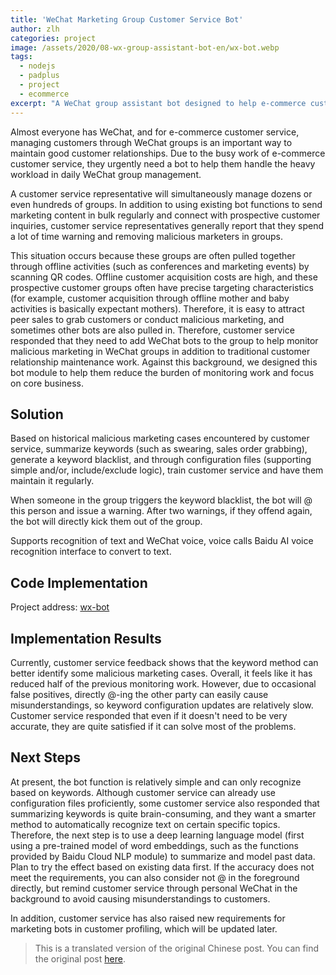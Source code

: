 ```yaml
---
title: 'WeChat Marketing Group Customer Service Bot'
author: zlh
categories: project
image: /assets/2020/08-wx-group-assistant-bot-en/wx-bot.webp
tags:
  - nodejs
  - padplus
  - project
  - ecommerce
excerpt: "A WeChat group assistant bot designed to help e-commerce customer service teams monitor and manage marketing groups by detecting and removing malicious marketers using keyword blacklists and AI voice recognition."
---
```


Almost everyone has WeChat, and for e-commerce customer service, managing customers through WeChat groups is an important way to maintain good customer relationships. Due to the busy work of e-commerce customer service, they urgently need a bot to help them handle the heavy workload in daily WeChat group management.

A customer service representative will simultaneously manage dozens or even hundreds of groups. In addition to using existing bot functions to send marketing content in bulk regularly and connect with prospective customer inquiries, customer service representatives generally report that they spend a lot of time warning and removing malicious marketers in groups.

This situation occurs because these groups are often pulled together through offline activities (such as conferences and marketing events) by scanning QR codes. Offline customer acquisition costs are high, and these prospective customer groups often have precise targeting characteristics (for example, customer acquisition through offline mother and baby activities is basically expectant mothers). Therefore, it is easy to attract peer sales to grab customers or conduct malicious marketing, and sometimes other bots are also pulled in. Therefore, customer service responded that they need to add WeChat bots to the group to help monitor malicious marketing in WeChat groups in addition to traditional customer relationship maintenance work. Against this background, we designed this bot module to help them reduce the burden of monitoring work and focus on core business.

## Solution

Based on historical malicious marketing cases encountered by customer service, summarize keywords (such as swearing, sales order grabbing), generate a keyword blacklist, and through configuration files (supporting simple and/or, include/exclude logic), train customer service and have them maintain it regularly.

When someone in the group triggers the keyword blacklist, the bot will @ this person and issue a warning. After two warnings, if they offend again, the bot will directly kick them out of the group.

Supports recognition of text and WeChat voice, voice calls Baidu AI voice recognition interface to convert to text.

## Code Implementation

Project address: [wx-bot](https://github.com/mathsyouth/wx-bot)

## Implementation Results

Currently, customer service feedback shows that the keyword method can better identify some malicious marketing cases. Overall, it feels like it has reduced half of the previous monitoring work. However, due to occasional false positives, directly @-ing the other party can easily cause misunderstandings, so keyword configuration updates are relatively slow. Customer service responded that even if it doesn't need to be very accurate, they are quite satisfied if it can solve most of the problems.

## Next Steps

At present, the bot function is relatively simple and can only recognize based on keywords. Although customer service can already use configuration files proficiently, some customer service also responded that summarizing keywords is quite brain-consuming, and they want a smarter method to automatically recognize text on certain specific topics. Therefore, the next step is to use a deep learning language model (first using a pre-trained model of word embeddings, such as the functions provided by Baidu Cloud NLP module) to summarize and model past data. Plan to try the effect based on existing data first. If the accuracy does not meet the requirements, you can also consider not @ in the foreground directly, but remind customer service through personal WeChat in the background to avoid causing misunderstandings to customers.

In addition, customer service has also raised new requirements for marketing bots in customer profiling, which will be updated later.

> This is a translated version of the original Chinese post. You can find the original post [here](/2020/08/29/wx-group-assistant-bot/).
